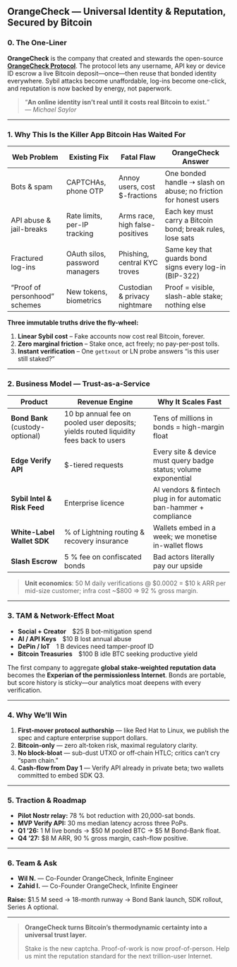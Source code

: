 ## OrangeCheck — Universal Identity & Reputation, Secured by Bitcoin

### 0.  The One-Liner
**OrangeCheck** is the company that created and stewards the open-source [**OrangeCheck Protocol**](https://github.com/orangecheck/oc-whitepaper). The protocol lets any username, API key or device ID escrow a live Bitcoin deposit—once—then reuse that bonded identity everywhere. Sybil attacks become unaffordable, log-ins become one-click, and reputation is now backed by energy, not paperwork.

> “**An online identity isn’t real until it costs real Bitcoin to exist.**”  
> — *Michael Saylor*

---

### 1.  Why This Is the Killer App Bitcoin Has Waited For
| Web Problem | Existing Fix | Fatal Flaw | OrangeCheck Answer |
|-------------|--------------|-----------|--------------------|
| Bots & spam | CAPTCHAs, phone OTP | Annoy users, cost \$-fractions | One bonded handle ⇢ slash on abuse; no friction for honest users |
| API abuse & jail-breaks | Rate limits, per-IP tracking | Arms race, high false-positives | Each key must carry a Bitcoin bond; break rules, lose sats |
| Fractured log-ins | OAuth silos, password managers | Phishing, central KYC troves | Same key that guards bond signs every log-in (BIP-322) |
| “Proof of personhood” schemes | New tokens, biometrics | Custodian & privacy nightmare | Proof = visible, slash-able stake; nothing else |

**Three immutable truths drive the fly-wheel:**

1. **Linear Sybil cost** – Fake accounts now cost real Bitcoin, forever.  
2. **Zero marginal friction** – Stake once, act freely; no pay-per-post tolls.  
3. **Instant verification** – One `gettxout` or LN probe answers “is this user still staked?”

---

### 2.  Business Model — Trust-as-a-Service

| Product | Revenue Engine | Why It Scales Fast |
|---------|----------------|--------------------|
| **Bond Bank** (custody-optional) | 10 bp annual fee on pooled user deposits; yields routed liquidity fees back to users | Tens of millions in bonds = high-margin float |
| **Edge Verify API** | \$-tiered requests | Every site & device must query badge status; volume exponential |
| **Sybil Intel & Risk Feed** | Enterprise licence | AI vendors & fintech plug in for automatic ban-hammer + compliance |
| **White-Label Wallet SDK** | % of Lightning routing & recovery insurance | Wallets embed in a week; we monetise in-wallet flows |
| **Slash Escrow** | 5 % fee on confiscated bonds | Bad actors literally pay our upside |

> **Unit economics**: 50 M daily verifications @ \$0.0002 = \$10 k ARR per mid-size customer; infra cost ~\$800 ⇒ 92 % gross margin.

---

### 3.  TAM & Network-Effect Moat

* **Social + Creator** \$25 B bot-mitigation spend        
* **AI / API Keys** \$10 B lost annual abuse                    
* **DePin / IoT** 1 B devices need tamper-proof ID              
* **Bitcoin Treasuries** \$100 B idle BTC seeking productive yield  

The first company to aggregate **global stake-weighted reputation data** becomes the **Experian of the permissionless Internet**.  Bonds are portable, but score history is sticky—our analytics moat deepens with every verification.

---

### 4.  Why We’ll Win

1. **First-mover protocol authorship** — like Red Hat to Linux, we publish the spec and capture enterprise support dollars.
2. **Bitcoin-only** — zero alt-token risk, maximal regulatory clarity.
3. **No block-bloat** — sub-dust UTXO or off-chain HTLC; critics can’t cry “spam chain.”
4. **Cash-flow from Day 1** — Verify API already in private beta; two wallets committed to embed SDK Q3.

---

### 5.  Traction & Roadmap

* **Pilot Nostr relay:** 78 % bot reduction with 20,000-sat bonds.  
* **MVP Verify API:** 30 ms median latency across three PoPs.  
* **Q1 ’26:** 1 M live bonds → \$50 M pooled BTC → \$5 M Bond-Bank float.  
* **Q4 ’27:** \$8 M ARR, 90 % gross margin, cash-flow positive.

---

### 6.  Team & Ask

* **Wil N.** — Co-Founder OrangeCheck, Infinite Engineer
* **Zahid I.** — Co-Founder OrangeCheck, Infinite Engineer

**Raise:** \$1.5 M seed → 18-month runway → Bond Bank launch, SDK rollout, Series A optional.  

---

> **OrangeCheck turns Bitcoin’s thermodynamic certainty into a universal trust layer.** 
> 
> Stake is the new captcha.  Proof-of-work is now proof-of-person.  Help us mint the reputation standard for the next trillion-user Internet.

